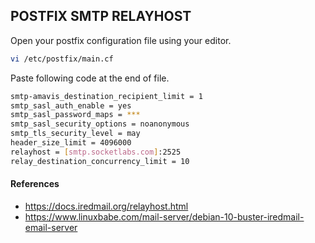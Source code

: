 ## POSTFIX SMTP RELAYHOST

Open your postfix configuration file using your editor.

```sh
vi /etc/postfix/main.cf
```

Paste following code at the end of file.

```sh
smtp-amavis_destination_recipient_limit = 1
smtp_sasl_auth_enable = yes
smtp_sasl_password_maps = ***
smtp_sasl_security_options = noanonymous
smtp_tls_security_level = may
header_size_limit = 4096000
relayhost = [smtp.socketlabs.com]:2525
relay_destination_concurrency_limit = 10
```

#### References
* https://docs.iredmail.org/relayhost.html
* https://www.linuxbabe.com/mail-server/debian-10-buster-iredmail-email-server




